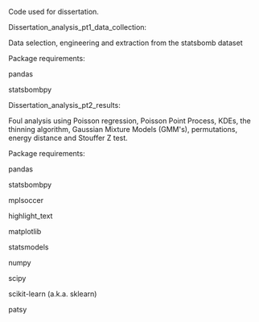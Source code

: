 Code used for dissertation.


Dissertation_analysis_pt1_data_collection:

Data selection, engineering and extraction from the statsbomb dataset


Package requirements:

pandas

statsbombpy

Dissertation_analysis_pt2_results:

Foul analysis using Poisson regression, Poisson Point Process, KDEs, the thinning algorithm, Gaussian Mixture Models (GMM's), permutations, energy distance and Stouffer Z test.




Package requirements:

pandas

statsbombpy

mplsoccer

highlight_text

matplotlib

statsmodels

numpy

scipy

scikit-learn (a.k.a. sklearn)

patsy

